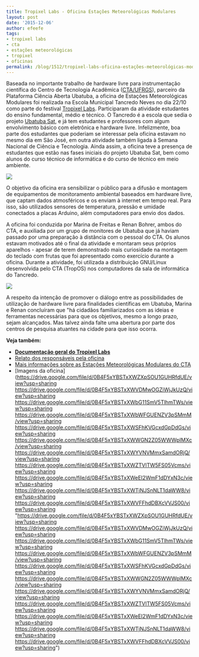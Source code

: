 ```yaml
---
title: Tropixel Labs - Oficina Estações Meteorológicas Modulares
layout: post
date: '2015-12-06'
author: efeefe
tags:
- tropixel labs
- cta
- estações meteorológicas
- tropixel
- oficinas
permalink: /blog/1512/tropixel-labs-oficina-estações-meteorológicas-modulares/
---
```


Baseada no importante trabalho de hardware livre para instrumentação científica do Centro de Tecnologia Acadêmica ([CTA/UFRGS](http://cta.if.ufrgs.br "http://cta.if.ufrgs.br")), parceiro da Plataforma Ciência Aberta Ubatuba, a oficina de Estações Meteorológicas Modulares foi realizada na Escola Municipal Tancredo Neves no dia 22/10 como parte do festival [Tropixel Labs](http://tropixel.ubalab.org/pt-br/tropixel-labs "http://tropixel.ubalab.org/pt-br/tropixel-labs"). Participaram da atividade estudantes do ensino fundamental, médio e técnico. O Tancredo é a escola que sedia o projeto [Ubatuba Sat](http://www.tancredoubatuba.com.br/ubatubasat/ "http://www.tancredoubatuba.com.br/ubatubasat/"), e já tem estudantes e professores com algum envolvimento básico com eletrônica e hardware livre. Infelizmente, boa parte dos estudantes que poderiam se interessar pela oficina estavam no mesmo dia em São José, em outra atividade também ligada à Semana Nacional de Ciência e Tecnologia. Ainda assim, a oficina teve a presença de estudantes que estão nas fases iniciais do projeto Ubatuba Sat, bem como alunos do curso técnico de informática e do curso de técnico em meio ambiente.

![](https://farm6.staticflickr.com/5703/22069535363_8016cc0b32_z_d.jpg)

O objetivo da oficina era sensibilizar o público para a difusão e montagem de equipamentos de monitoramento ambiental baseados em hardware livre, que captam dados atmosféricos e os enviam à internet em tempo real. Para isso, são utilizados sensores de temperatura, pressão e umidade conectados a placas Arduino, além computadores para envio dos dados.

A oficina foi conduzida por Marina de Freitas e Renan Bohrer, ambos do CTA, e auxiliada por um grupo de monitores de Ubatuba que já haviam passado por uma preparação à distância com o pessoal do CTA. Os alunos estavam motivados até o final da atividade e montaram seus próprios aparelhos - apesar de terem demonstrado mais curiosidade na montagem do teclado com frutas que foi apresentado como exercício durante a oficina. Durante a atividade, foi utilizada a distribuição GNU/Linux desenvolvida pelo CTA (TropOS) nos computadores da sala de informática do Tancredo.

![](https://farm1.staticflickr.com/725/22676998402_1e6117de24_z_d.jpg)

A respeito da intenção de promover o diálogo entre as possibilidades de utilização de hardware livre para finalidades científicas em Ubatuba, Marina e Renan concluíram que "há cidadãos familiarizados com as ideias e ferramentas necessárias para que os objetivos, mesmo a longo prazo, sejam alcançados. Mas talvez ainda falte uma abertura por parte dos centros de pesquisa atuantes na cidade para que isso ocorra.

**Veja também:**

* **[Documentação geral do Tropixel Labs](http://tropixel.ubalab.org/pt-br/blog/tropixel-labs-outros-desenvolvimentos "http://tropixel.ubalab.org/pt-br/blog/tropixel-labs-outros-desenvolvimentos")**
* [Relato dos responsáveis pela oficina](http://wiki.ubatuba.cc/doku.php?id=tropixel:tropixellabsoficinaemm "http://wiki.ubatuba.cc/doku.php?id=tropixel:tropixellabsoficinaemm")
* [Mais informações sobre as Estações Meteorológicas Modulares do CTA](http://cta.if.ufrgs.br/projects/estacao-meteorologica-modular/wiki/Wiki "http://cta.if.ufrgs.br/projects/estacao-meteorologica-modular/wiki/Wiki")
* [Imagens da oficina](https://drive.google.com/file/d/0B4F5xYBSTxXWZXpSOU1GUHRfdUE/view?usp=sharing https://drive.google.com/file/d/0B4F5xYBSTxXWVDMwOGZiWjJkUzQ/view?usp=sharing https://drive.google.com/file/d/0B4F5xYBSTxXWbG11SmV5TlhmTWs/view?usp=sharing https://drive.google.com/file/d/0B4F5xYBSTxXWbWFGUENZV3pSMmM/view?usp=sharing https://drive.google.com/file/d/0B4F5xYBSTxXWSFhKVGcxdGpDdGs/view?usp=sharing https://drive.google.com/file/d/0B4F5xYBSTxXWWGN2Z05WWWpIMXc/view?usp=sharing https://drive.google.com/file/d/0B4F5xYBSTxXWYVNVMmxSamdORjQ/view?usp=sharing https://drive.google.com/file/d/0B4F5xYBSTxXWZTVlTW5FS05Vcms/view?usp=sharing https://drive.google.com/file/d/0B4F5xYBSTxXWeEI2WmF1dDYxN3c/view?usp=sharing https://drive.google.com/file/d/0B4F5xYBSTxXWTjNJSnNLT1daWW8/view?usp=sharing https://drive.google.com/file/d/0B4F5xYBSTxXWVFFhdDBXcVVJS00/view?usp=sharing "https://drive.google.com/file/d/0B4F5xYBSTxXWZXpSOU1GUHRfdUE/view?usp=sharing https://drive.google.com/file/d/0B4F5xYBSTxXWVDMwOGZiWjJkUzQ/view?usp=sharing https://drive.google.com/file/d/0B4F5xYBSTxXWbG11SmV5TlhmTWs/view?usp=sharing https://drive.google.com/file/d/0B4F5xYBSTxXWbWFGUENZV3pSMmM/view?usp=sharing https://drive.google.com/file/d/0B4F5xYBSTxXWSFhKVGcxdGpDdGs/view?usp=sharing https://drive.google.com/file/d/0B4F5xYBSTxXWWGN2Z05WWWpIMXc/view?usp=sharing https://drive.google.com/file/d/0B4F5xYBSTxXWYVNVMmxSamdORjQ/view?usp=sharing https://drive.google.com/file/d/0B4F5xYBSTxXWZTVlTW5FS05Vcms/view?usp=sharing https://drive.google.com/file/d/0B4F5xYBSTxXWeEI2WmF1dDYxN3c/view?usp=sharing https://drive.google.com/file/d/0B4F5xYBSTxXWTjNJSnNLT1daWW8/view?usp=sharing https://drive.google.com/file/d/0B4F5xYBSTxXWVFFhdDBXcVVJS00/view?usp=sharing")